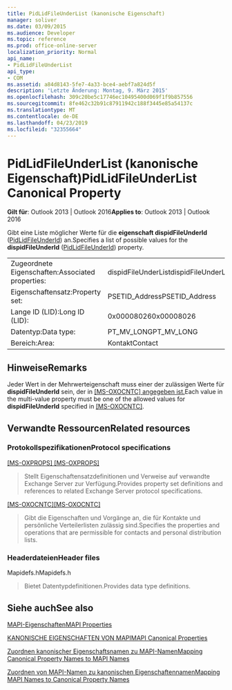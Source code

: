 ```yaml
---
title: PidLidFileUnderList (kanonische Eigenschaft)
manager: soliver
ms.date: 03/09/2015
ms.audience: Developer
ms.topic: reference
ms.prod: office-online-server
localization_priority: Normal
api_name:
- PidLidFileUnderList
api_type:
- COM
ms.assetid: a84d8143-5fe7-4a33-bce4-aebf7a824d5f
description: 'Letzte Änderung: Montag, 9. März 2015'
ms.openlocfilehash: 309c20be5c17746ec10495400d069f1f9b857556
ms.sourcegitcommit: 8fe462c32b91c87911942c188f3445e85a54137c
ms.translationtype: MT
ms.contentlocale: de-DE
ms.lasthandoff: 04/23/2019
ms.locfileid: "32355664"
---
```

# <a name="pidlidfileunderlist-canonical-property"></a><span data-ttu-id="0b75f-103">PidLidFileUnderList (kanonische Eigenschaft)</span><span class="sxs-lookup"><span data-stu-id="0b75f-103">PidLidFileUnderList Canonical Property</span></span>

  
  
<span data-ttu-id="0b75f-104">**Gilt für**: Outlook 2013 | Outlook 2016</span><span class="sxs-lookup"><span data-stu-id="0b75f-104">**Applies to**: Outlook 2013 | Outlook 2016</span></span> 
  
<span data-ttu-id="0b75f-105">Gibt eine Liste möglicher Werte für die **eigenschaft dispidFileUnderId** ([PidLidFileUnderId](pidlidfileunderid-canonical-property.md)) an.</span><span class="sxs-lookup"><span data-stu-id="0b75f-105">Specifies a list of possible values for the **dispidFileUnderId** ([PidLidFileUnderId](pidlidfileunderid-canonical-property.md)) property.</span></span>
  
|||
|:-----|:-----|
|<span data-ttu-id="0b75f-106">Zugeordnete Eigenschaften:</span><span class="sxs-lookup"><span data-stu-id="0b75f-106">Associated properties:</span></span>  <br/> |<span data-ttu-id="0b75f-107">dispidFileUnderList</span><span class="sxs-lookup"><span data-stu-id="0b75f-107">dispidFileUnderList</span></span>  <br/> |
|<span data-ttu-id="0b75f-108">Eigenschaftensatz:</span><span class="sxs-lookup"><span data-stu-id="0b75f-108">Property set:</span></span>  <br/> |<span data-ttu-id="0b75f-109">PSETID_Address</span><span class="sxs-lookup"><span data-stu-id="0b75f-109">PSETID_Address</span></span>  <br/> |
|<span data-ttu-id="0b75f-110">Lange ID (LID):</span><span class="sxs-lookup"><span data-stu-id="0b75f-110">Long ID (LID):</span></span>  <br/> |<span data-ttu-id="0b75f-111">0x00008026</span><span class="sxs-lookup"><span data-stu-id="0b75f-111">0x00008026</span></span>  <br/> |
|<span data-ttu-id="0b75f-112">Datentyp:</span><span class="sxs-lookup"><span data-stu-id="0b75f-112">Data type:</span></span>  <br/> |<span data-ttu-id="0b75f-113">PT_MV_LONG</span><span class="sxs-lookup"><span data-stu-id="0b75f-113">PT_MV_LONG</span></span>  <br/> |
|<span data-ttu-id="0b75f-114">Bereich:</span><span class="sxs-lookup"><span data-stu-id="0b75f-114">Area:</span></span>  <br/> |<span data-ttu-id="0b75f-115">Kontakt</span><span class="sxs-lookup"><span data-stu-id="0b75f-115">Contact</span></span>  <br/> |
   
## <a name="remarks"></a><span data-ttu-id="0b75f-116">Hinweise</span><span class="sxs-lookup"><span data-stu-id="0b75f-116">Remarks</span></span>

<span data-ttu-id="0b75f-117">Jeder Wert in der Mehrwerteigenschaft muss einer der zulässigen Werte für **dispidFileUnderId** sein, der in [[MS-OXOCNTC] angegeben ist.](https://msdn.microsoft.com/library/9b636532-9150-4836-9635-9c9b756c9ccf%28Office.15%29.aspx)</span><span class="sxs-lookup"><span data-stu-id="0b75f-117">Each value in the multi-value property must be one of the allowed values for **dispidFileUnderId** specified in [[MS-OXOCNTC]](https://msdn.microsoft.com/library/9b636532-9150-4836-9635-9c9b756c9ccf%28Office.15%29.aspx).</span></span>
  
## <a name="related-resources"></a><span data-ttu-id="0b75f-118">Verwandte Ressourcen</span><span class="sxs-lookup"><span data-stu-id="0b75f-118">Related resources</span></span>

### <a name="protocol-specifications"></a><span data-ttu-id="0b75f-119">Protokollspezifikationen</span><span class="sxs-lookup"><span data-stu-id="0b75f-119">Protocol specifications</span></span>

<span data-ttu-id="0b75f-120">[[MS-OXPROPS] ](https://msdn.microsoft.com/library/f6ab1613-aefe-447d-a49c-18217230b148%28Office.15%29.aspx)</span><span class="sxs-lookup"><span data-stu-id="0b75f-120">[[MS-OXPROPS] ](https://msdn.microsoft.com/library/f6ab1613-aefe-447d-a49c-18217230b148%28Office.15%29.aspx)</span></span>
  
> <span data-ttu-id="0b75f-121">Stellt Eigenschaftensatzdefinitionen und Verweise auf verwandte Exchange Server zur Verfügung.</span><span class="sxs-lookup"><span data-stu-id="0b75f-121">Provides property set definitions and references to related Exchange Server protocol specifications.</span></span>
    
<span data-ttu-id="0b75f-122">[[MS-OXOCNTC]](https://msdn.microsoft.com/library/9b636532-9150-4836-9635-9c9b756c9ccf%28Office.15%29.aspx)</span><span class="sxs-lookup"><span data-stu-id="0b75f-122">[[MS-OXOCNTC]](https://msdn.microsoft.com/library/9b636532-9150-4836-9635-9c9b756c9ccf%28Office.15%29.aspx)</span></span>
  
> <span data-ttu-id="0b75f-123">Gibt die Eigenschaften und Vorgänge an, die für Kontakte und persönliche Verteilerlisten zulässig sind.</span><span class="sxs-lookup"><span data-stu-id="0b75f-123">Specifies the properties and operations that are permissible for contacts and personal distribution lists.</span></span>
    
### <a name="header-files"></a><span data-ttu-id="0b75f-124">Headerdateien</span><span class="sxs-lookup"><span data-stu-id="0b75f-124">Header files</span></span>

<span data-ttu-id="0b75f-125">Mapidefs.h</span><span class="sxs-lookup"><span data-stu-id="0b75f-125">Mapidefs.h</span></span>
  
> <span data-ttu-id="0b75f-126">Bietet Datentypdefinitionen.</span><span class="sxs-lookup"><span data-stu-id="0b75f-126">Provides data type definitions.</span></span>
    
## <a name="see-also"></a><span data-ttu-id="0b75f-127">Siehe auch</span><span class="sxs-lookup"><span data-stu-id="0b75f-127">See also</span></span>



[<span data-ttu-id="0b75f-128">MAPI-Eigenschaften</span><span class="sxs-lookup"><span data-stu-id="0b75f-128">MAPI Properties</span></span>](mapi-properties.md)
  
[<span data-ttu-id="0b75f-129">KANONISCHE EIGENSCHAFTEN VON MAPI</span><span class="sxs-lookup"><span data-stu-id="0b75f-129">MAPI Canonical Properties</span></span>](mapi-canonical-properties.md)
  
[<span data-ttu-id="0b75f-130">Zuordnen kanonischer Eigenschaftsnamen zu MAPI-Namen</span><span class="sxs-lookup"><span data-stu-id="0b75f-130">Mapping Canonical Property Names to MAPI Names</span></span>](mapping-canonical-property-names-to-mapi-names.md)
  
[<span data-ttu-id="0b75f-131">Zuordnen von MAPI-Namen zu kanonischen Eigenschaftennamen</span><span class="sxs-lookup"><span data-stu-id="0b75f-131">Mapping MAPI Names to Canonical Property Names</span></span>](mapping-mapi-names-to-canonical-property-names.md)

